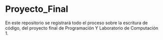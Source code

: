 # Proyecto_Final
En este repositorio se registrará todo el proceso sobre la escritura de código, del proyecto final de Programación Y Laboratorio de Computación 1.
